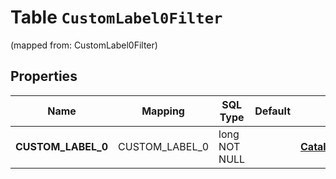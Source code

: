 
# Table `CustomLabel0Filter`
(mapped from: CustomLabel0Filter)

## Properties
Name | Mapping | SQL Type | Default | Type | Description | Notes
---- | ------- | -------- | ------- | ---- | ----------- | -----
**CUSTOM_LABEL_0** | CUSTOM_LABEL_0 | long NOT NULL |  | [**CatalogsProductGroupMultipleStringCriteria**](.md) |  |  [foreignkey]




